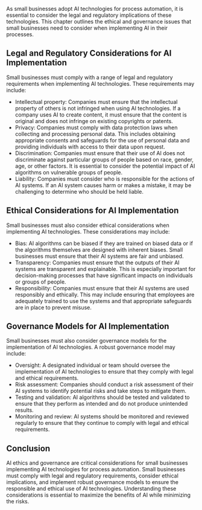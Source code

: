 

As small businesses adopt AI technologies for process automation, it is essential to consider the legal and regulatory implications of these technologies. This chapter outlines the ethical and governance issues that small businesses need to consider when implementing AI in their processes.

Legal and Regulatory Considerations for AI Implementation
---------------------------------------------------------

Small businesses must comply with a range of legal and regulatory requirements when implementing AI technologies. These requirements may include:

* Intellectual property: Companies must ensure that the intellectual property of others is not infringed when using AI technologies. If a company uses AI to create content, it must ensure that the content is original and does not infringe on existing copyrights or patents.
* Privacy: Companies must comply with data protection laws when collecting and processing personal data. This includes obtaining appropriate consents and safeguards for the use of personal data and providing individuals with access to their data upon request.
* Discrimination: Companies must ensure that their use of AI does not discriminate against particular groups of people based on race, gender, age, or other factors. It is essential to consider the potential impact of AI algorithms on vulnerable groups of people.
* Liability: Companies must consider who is responsible for the actions of AI systems. If an AI system causes harm or makes a mistake, it may be challenging to determine who should be held liable.

Ethical Considerations for AI Implementation
--------------------------------------------

Small businesses must also consider ethical considerations when implementing AI technologies. These considerations may include:

* Bias: AI algorithms can be biased if they are trained on biased data or if the algorithms themselves are designed with inherent biases. Small businesses must ensure that their AI systems are fair and unbiased.
* Transparency: Companies must ensure that the outputs of their AI systems are transparent and explainable. This is especially important for decision-making processes that have significant impacts on individuals or groups of people.
* Responsibility: Companies must ensure that their AI systems are used responsibly and ethically. This may include ensuring that employees are adequately trained to use the systems and that appropriate safeguards are in place to prevent misuse.

Governance Models for AI Implementation
---------------------------------------

Small businesses must also consider governance models for the implementation of AI technologies. A robust governance model may include:

* Oversight: A designated individual or team should oversee the implementation of AI technologies to ensure that they comply with legal and ethical requirements.
* Risk assessment: Companies should conduct a risk assessment of their AI systems to identify potential risks and take steps to mitigate them.
* Testing and validation: AI algorithms should be tested and validated to ensure that they perform as intended and do not produce unintended results.
* Monitoring and review: AI systems should be monitored and reviewed regularly to ensure that they continue to comply with legal and ethical requirements.

Conclusion
----------

AI ethics and governance are critical considerations for small businesses implementing AI technologies for process automation. Small businesses must comply with legal and regulatory requirements, consider ethical implications, and implement robust governance models to ensure the responsible and ethical use of AI technologies. Understanding these considerations is essential to maximize the benefits of AI while minimizing the risks.
